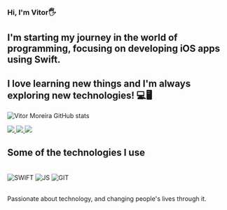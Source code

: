 ### Hi, I'm Vitor🖐️
## I'm starting my journey in the world of programming, focusing on developing iOS apps using Swift.
## I love learning new things and I'm always exploring new technologies! 💻🖥

![Vitor Moreira GitHub stats](https://github-readme-stats.vercel.app/api?username=vitormrock&show_icons=true&theme=radical)

<div>
    <a href="https://wa.me/5551983555958" target="_blank">
        <img src="https://img.shields.io/badge/WhatsApp-25D366?style=for-the-badge&logo=whatsapp&logoColor=white" target="_blank">
    </a>
    <a href="mailto:vitormoreiraadd@hotmail.com" target="_blank">
        <img src="https://img.shields.io/badge/Email-D14836?style=for-the-badge&logo=gmail&logoColor=white" target="_blank">
    </a>
    <a href="https://www.linkedin.com/in/vitor-moreira-679511199/" target="_blank">
        <img src="https://img.shields.io/badge/LinkedIn-0077B5?style=for-the-badge&logo=linkedin&logoColor=white" target="_blank">
    </a>
</div>

## Some of the technologies I use

<div style="display: inline_block"><br/>
  <img align="center" alt="SWIFT" src="https://img.shields.io/badge/Swift-FA7343?style=for-the-badge&logo=swift&logoColor=white" />
  <img align="center" alt="JS" src="https://img.shields.io/badge/JavaScript-F7DF1E?style=for-the-badge&logo=javascript&logoColor=black" />
  <img align="center" alt="GIT" src="https://img.shields.io/badge/GIT-E44C30?style=for-the-badge&logo=git&logoColor=white" />
</div><br/>

Passionate about technology, and changing people's lives through it.


